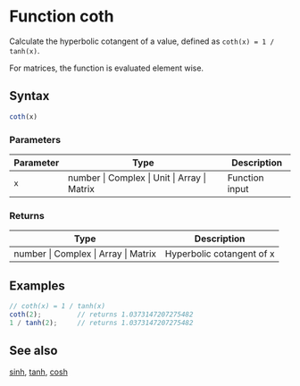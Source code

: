 <!-- Note: This file is automatically generated from source code comments. Changes made in this file will be overridden. -->

# Function coth

Calculate the hyperbolic cotangent of a value,
defined as `coth(x) = 1 / tanh(x)`.

For matrices, the function is evaluated element wise.


## Syntax

```js
coth(x)
```

### Parameters

Parameter | Type | Description
--------- | ---- | -----------
`x` | number &#124; Complex &#124; Unit &#124; Array &#124; Matrix | Function input

### Returns

Type | Description
---- | -----------
number &#124; Complex &#124; Array &#124; Matrix | Hyperbolic cotangent of x


## Examples

```js
// coth(x) = 1 / tanh(x)
coth(2);         // returns 1.0373147207275482
1 / tanh(2);     // returns 1.0373147207275482
```


## See also

[sinh](sinh.md),
[tanh](tanh.md),
[cosh](cosh.md)
